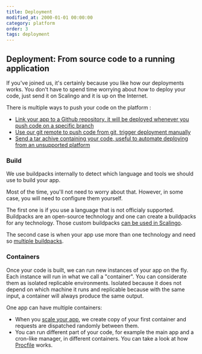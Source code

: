 ```yaml
---
title: Deployment
modified_at: 2000-01-01 00:00:00
category: platform
order: 3
tags: deployment
---
```


## Deployment: From source code to a running application

If you've joined us, it's certainly because you like how our deployments works. You don't have to spend time worrying about *how* to deploy your code, just send it on Scalingo and it is up on the Internet.

There is multiple ways to push your code on the platform :

* [Link your app to a Github repository, it will be deployed whenever you push code on a specific branch]()
* [Use our git remote to push code from git, trigger deployment manually]()
* [Send a tar achive containing your code, useful to automate deploying from an unsupported platform]()

### Build

We use buildpacks internally to detect which language and tools we should use to build your app.

Most of the time, you'll not need to worry about that. However, in some case, you will need to configure them yourself.

The first one is if you use a language that is not officialy supported. Buildpacks are an open-source technology and one can create a buildpacks for any technology. Those custom buildpacks [can be used in Scalingo]().

The second case is when your app use more than one technology and need so [multiple buildpacks]().

### Containers

Once your code is built, we can run new instances of your app on the fly. Each instance will run in what we call a "container". You can considerate them as isolated replicable environments. Isolated because it does not depend on which machine it runs and replicable because with the same input, a container will always produce the same output.

One app can have multiple containers:

* When you [scale your app](), we create copy of your first container and requests are dispatched randomly between them.
* You can run different part of your code, for example the main app and a cron-like manager, in different containers. You can take a look at how [Procfile]() works.
